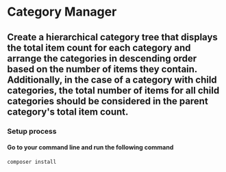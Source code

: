 # Category Manager
## Create a hierarchical category tree that displays the total item count for each category and arrange the categories in descending order based on the number of items they contain. Additionally, in the case of a category with child categories, the total number of items for all child categories should be considered in the parent category's total item count.
### Setup process
#### Go to your command line and run the following command
```composer install```
